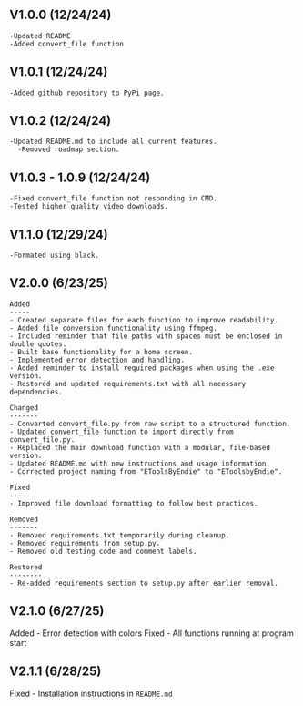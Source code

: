 ## V1.0.0 (12/24/24)

```
-Updated README
-Added convert_file function
```

## V1.0.1 (12/24/24)

```
-Added github repository to PyPi page.
```

## V1.0.2 (12/24/24)

```
-Updated README.md to include all current features.
  -Removed roadmap section.
```

## V1.0.3 - 1.0.9 (12/24/24)

```
-Fixed convert_file function not responding in CMD.
-Tested higher quality video downloads.
```

## V1.1.0 (12/29/24)

```
-Formated using black.
```

## V2.0.0 (6/23/25)

```
Added
-----
- Created separate files for each function to improve readability.
- Added file conversion functionality using ffmpeg.
- Included reminder that file paths with spaces must be enclosed in double quotes.
- Built base functionality for a home screen.
- Implemented error detection and handling.
- Added reminder to install required packages when using the .exe version.
- Restored and updated requirements.txt with all necessary dependencies.

Changed
-------
- Converted convert_file.py from raw script to a structured function.
- Updated convert_file function to import directly from convert_file.py.
- Replaced the main download function with a modular, file-based version.
- Updated README.md with new instructions and usage information.
- Corrected project naming from "EToolsByEndie" to "EToolsbyEndie".

Fixed
-----
- Improved file download formatting to follow best practices.

Removed
-------
- Removed requirements.txt temporarily during cleanup.
- Removed requirements from setup.py.
- Removed old testing code and comment labels.

Restored
--------
- Re-added requirements section to setup.py after earlier removal.
```

## V2.1.0 (6/27/25)

Added - Error detection with colors
Fixed - All functions running at program start

## V2.1.1 (6/28/25)

Fixed - Installation instructions in `README.md`